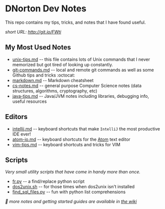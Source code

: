 DNorton Dev Notes
=================

This repo contains my tips, tricks, and notes that I have found useful.

_short URL: <http://git.io/FWti>_

## My Most Used Notes
+ [unix-tips.md](unix-tips.md) -- this file contains lots of Unix commands that I never memorized but got tired of looking up constantly.
+ [git-commands.md](git-commands.md) -- local and remote git commands as well as some Github tips and tricks :octocat:
+ [markdown.md](markdown.md) -- Markdown cheatsheet
+ [cs-notes.md](cs-notes.md) -- general purpose Computer Science notes (data structures, algorithms, cryptography, etc)
+ [java-tips.md](java-tips.md) -- Java/JVM notes including libraries, debugging info, useful resources

## Editors
+ [intellij.md](intellij.md) -- keyboard shortcuts that make `IntelliJ` the most productive IDE ever!
+ [atom-io.md](atom-io.md) -- keyboard shortcuts for the [Atom](http://atom.io) text editor
+ [vim-tips.md](vim-tips.md) -- keyboard shortcuts and tricks for VIM

## Scripts
_Very small utility scripts that have come in handy more than once._
+ [fr.py](scripts/fr.py) -- a find/replace python script
+ [dos2unix.sh](https://gist.github.com/dnorton/bdac1f49ce1e6da8f41f) -- for those times when dos2unix isn't installed
+ [find_sql_files.py](https://gist.github.com/dnorton/fb0fa9f80b6c9d71639a) -- fun with python list comprehensions


_:notebook_with_decorative_cover: more notes and getting started guides are available in [the wiki](https://github.com/dnorton/dev-notes/wiki)_


